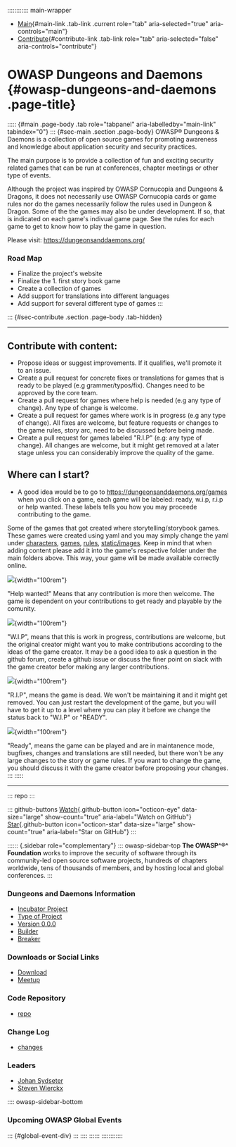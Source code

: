 :::::::::::: main-wrapper
- [Main](#div-main){#main-link .tab-link .current role="tab"
  aria-selected="true" aria-controls="main"}
- [Contribute](#div-contribute){#contribute-link .tab-link role="tab"
  aria-selected="false" aria-controls="contribute"}

# OWASP Dungeons and Daemons {#owasp-dungeons-and-daemons .page-title}

::::: {#main .page-body .tab role="tabpanel" aria-labelledby="main-link" tabindex="0"}
::: {#sec-main .section .page-body}
OWASP® Dungeons & Daemons is a collection of open source games for
promoting awareness and knowledge about application security and
security practices.

The main purpose is to provide a collection of fun and exciting security
related games that can be run at conferences, chapter meetings or other
type of events.

Although the project was inspired by OWASP Cornucopia and Dungeons &
Dragons, it does not necessarily use OWASP Cornucopia cards or game
rules nor do the games necessarily follow the rules used in Dungeon &
Dragon. Some of the the games may also be under development. If so, that
is indicated on each game's indivual game page. See the rules for each
game to get to know how to play the game in question.

Please visit: <https://dungeonsanddaemons.org/>

### Road Map

- Finalize the project's website
- Finalize the 1. first story book game
- Create a collection of games
- Add support for translations into different languages
- Add support for several different type of games
:::

::: {#sec-contribute .section .page-body .tab-hidden}

------------------------------------------------------------------------

## Contribute with content:

- Propose ideas or suggest improvements. If it qualifies, we'll promote
  it to an issue.
- Create a pull request for concrete fixes or translations for games
  that is ready to be played (e.g grammer/typos/fix). Changes need to be
  approved by the core team.
- Create a pull request for games where help is needed (e.g any type of
  change). Any type of change is welcome.
- Create a pull request for games where work is in progress (e.g any
  type of change). All fixes are welcome, but feature requests or
  changes to the game rules, story arc, need to be discussed before
  being made.
- Create a pull request for games labeled "R.I.P" (e.g: any type of
  change). All changes are welcome, but it might get removed at a later
  stage unless you can considerably improve the quality of the game.

## Where can I start?

- A good idea would be to go to https://dungeonsanddaemons.org/games
  when you click on a game, each game will be labeled: ready, w.i.p,
  r.i.p or help wanted. These labels tells you how you may proceede
  contributing to the game.

Some of the games that got created where storytelling/storybook games.
These games were created using yaml and you may simply change the yaml
under
[characters](https://github.com/OWASP/www-project-dungeons-and-daemons/tree/main/characters),
[games](https://github.com/OWASP/www-project-dungeons-and-daemons/tree/main/games),
[rules](https://github.com/OWASP/www-project-dungeons-and-daemons/tree/main/rules),
[static/images](https://github.com/OWASP/www-project-dungeons-and-daemons/tree/main/images).
Keep in mind that when adding content please add it into the game's
respective folder under the main folders above. This way, your game will
be made available correctly online.

![](assets/images/help.svg){width="100rem"}

"Help wanted!" Means that any contribution is more then welcome. The
game is dependent on your contributions to get ready and playable by the
comunity.

![](assets/images/wip.svg){width="100rem"}

"W.I.P", means that this is work in progress, contributions are welcome,
but the original creator might want you to make contributions according
to the ideas of the game creator. It may be a good idea to ask a
question in the github forum, create a github issue or discuss the finer
point on slack with the game creator befor making any larger
contributions.

![](assets/images/rip.svg){width="100rem"}

"R.I.P", means the game is dead. We won't be maintaining it and it might
get removed. You can just restart the development of the game, but you
will have to get it up to a level where you can play it before we change
the status back to "W.I.P" or "READY".

![](assets/images/ready.svg){width="100rem"}

"Ready", means the game can be played and are in maintanence mode,
bugfixes, changes and translations are still needed, but there won't be
any large changes to the story or game rules. If you want to change the
game, you should discuss it with the game creator before proposing your
changes.
:::
:::::

------------------------------------------------------------------------

::: repo
:::

::: github-buttons
[Watch](https://github.com/owasp/www-project-dungeons-and-daemons/subscription){.github-button
icon="octicon-eye" data-size="large" show-count="true"
aria-label="Watch on GitHub"}
[Star](https://github.com/owasp/www-project-dungeons-and-daemons){.github-button
icon="octicon-star" data-size="large" show-count="true"
aria-label="Star on GitHub"}
:::

:::::: {.sidebar role="complementary"}
::: owasp-sidebar-top
**The OWASP^®^ Foundation** works to improve the security of software
through its community-led open source software projects, hundreds of
chapters worldwide, tens of thousands of members, and by hosting local
and global conferences.
:::

### Dungeons and Daemons Information

- [Incubator Project](#)
- [Type of Project](#)
- [Version 0.0.0](#)
- [Builder](#)
- [Breaker](#)

### Downloads or Social Links

- [Download](#)
- [Meetup](#)

### Code Repository

- [repo](#)

### Change Log

- [changes](#)

### Leaders

- [Johan
  Sydseter](../cdn-cgi/l/email-protection.html#157f7a7d747b3b666c716670617067557a627466653b7a6772)
- [Steven
  Wierckx](../cdn-cgi/l/email-protection.html#52383d3a333c7c212b362137263720123d253321227c3d2035)

:::: owasp-sidebar-bottom
### Upcoming OWASP Global Events

::: {#global-event-div}
:::
::::
::::::
::::::::::::
